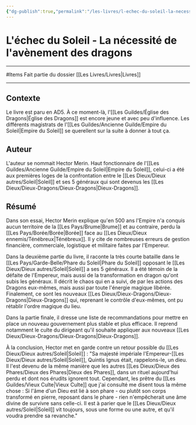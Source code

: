 ```yaml
---
{"dg-publish":true,"permalink":"/les-livres/l-echec-du-soleil-la-necessite-de-l-avenement-des-dragons/"}
---
```


# L'échec du Soleil - La nécessité de l'avènement des dragons
---
#Items
Fait partie du dossier [[Les Livres/Livres\|Livres]]

-------
## Contexte
Le livre est paru en AD5. À ce moment-là, l'[[Les Guildes/Église des Dragons\|Église des Dragons]] est encore jeune et avec peu d'influence. Les différents magistrats de l'[[Les Guildes/Ancienne Guilde/Empire du Soleil\|Empire du Soleil]] se querellent sur la suite à donner à tout ça.
## Auteur
L'auteur se nommait Hector Merin. Haut fonctionnaire de l'[[Les Guildes/Ancienne Guilde/Empire du Soleil\|Empire du Soleil]], celui-ci a été aux premières loges de la confrontation entre le [[Les Dieux/Dieux autres/Soleil\|Soleil]] et ses 5 généraux qui sont devenus les [[Les Dieux/Dieux-Dragons/Dieux-Dragons\|Dieux-Dragons]].
## Résumé
Dans son essai, Hector Merin explique qu'en 500 ans l'Empire n'a conquis aucun territoire de la [[Les Pays/Brume\|Brume]] et au contraire, perdu la [[Les Pays/Borée/Borée\|Borée]] face au [[Les Dieux/Dieux ennemis/Ténébreux\|Ténébreux]]. Il y cite de nombreuses erreurs de gestion financière, commerciale, logistique et militaire faites par l'Empereur.

Dans la deuxième partie du livre, il raconte la très courte bataille dans le [[Les Pays/Garde-Belle/Phare du Soleil\|Phare du Soleil]] opposant le [[Les Dieux/Dieux autres/Soleil\|Soleil]] a ses 5 généraux. Il a été témoin de la défaite de l'Empereur, mais aussi de la transformation en dragon qu'ont subis les généraux. Il décrit le chaos qui en a suivi, de par les actions des Dragons eux-mêmes, mais aussi par toute l'énergie magique libérée. Finalement, ce sont les nouveaux [[Les Dieux/Dieux-Dragons/Dieux-Dragons\|Dieux-Dragons]] qui, reprenant le contrôle d'eux-mêmes, ont pu rétablir l'ordre magique du lieu.

Dans la partie finale, il dresse une liste de recommandations pour mettre en place un nouveau gouvernement plus stable et plus efficace. Il reprend notamment le culte du dirigeant qu'il souhaite appliquer aux nouveaux [[Les Dieux/Dieux-Dragons/Dieux-Dragons\|Dieux-Dragons]].

À la conclusion, Hector met en garde contre un retour possible du [[Les Dieux/Dieux autres/Soleil\|Soleil]] :
"Sa majesté impériale l'Empereur-[[Les Dieux/Dieux autres/Soleil\|Soleil]], Quintis Ignus était, rappelons-le, un dieu. Il l'est devenu de la même manière que les autres [[Les Dieux/Dieux des Phares/Dieux des Phares\|Dieux des Phares]], dans un rituel aujourd'hui perdu et dont nos érudits ignorent tout. Cependant, les prêtre du [[Les Guildes/Vieux Culte\|Vieux Culte]] que j'ai consulté me disent tous la même chose : Si l'âme d'un Dieu est lié à son phare - ou plutôt son corps transformé en pierre, reposant dans le phare - rien n'empêcherait une âme divine de survivre sans celle-ci. Il est à parier que le [[Les Dieux/Dieux autres/Soleil\|Soleil]] vit toujours, sous une forme ou une autre, et qu'il voudra prendre sa revanche."